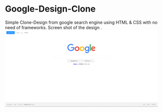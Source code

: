 # Google-Design-Clone
Simple Clone-Design from google search engine using HTML &amp; CSS with no need of frameworks.
Screen shot of the design .
<img src="Untitled.png" alt="screen shot">

